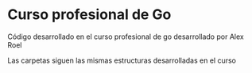 # Curso profesional de Go

Código desarrollado en el curso profesional de go desarrollado por Alex Roel

Las carpetas siguen las mismas estructuras desarrolladas en el curso
